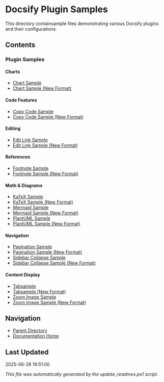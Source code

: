 # Docsify Plugin Samples

This directory containsample files demonstrating various Docsify plugins and their configurations.

## Contents

### Plugin Samples

#### Charts
- [Chart Sample](./chart-sample.md)
- [Chart Sample (New Format)](./chart-sample-new.md)

#### Code Features
- [Copy Code Sample](./copy-code-sample.md)
- [Copy Code Sample (New Format)](./copy-code-sample-new.md)

#### Editing
- [Edit Link Sample](./edit-link-sample.md)
- [Edit Link Sample (New Format)](./edit-link-sample-new.md)

#### References
- [Footnote Sample](./footnote-sample.md)
- [Footnote Sample (New Format)](./footnote-sample-new.md)

#### Math & Diagrams
- [KaTeX Sample](./katex-sample.md)
- [KaTeX Sample (New Format)](./katex-sample-new.md)
- [Mermaid Sample](./mermaid-sample.md)
- [Mermaid Sample (New Format)](./mermaid-sample-new.md)
- [PlantUML Sample](./plantuml-sample.md)
- [PlantUML Sample (New Format)](./plantuml-sample-new.md)

#### Navigation
- [Pagination Sample](./pagination-sample.md)
- [Pagination Sample (New Format)](./pagination-sample-new.md)
- [Sidebar Collapse Sample](./sidebar-collapse-sample.md)
- [Sidebar Collapse Sample (New Format)](./sidebar-collapse-sample-new.md)

#### Content Display
- [Tabsample](./tabs-sample.md)
- [Tabsample (New Format)](./tabs-sample-new.md)
- [Zoom Image Sample](./zoom-image-sample.md)
- [Zoom Image Sample (New Format)](./zoom-image-sample-new.md)

## Navigation

- [Parent Directory](../)
- [Documentation Home](../../)

## Last Updated

2025-06-28 19:51:00

*This file was automatically generated by the update_readmes.ps1 script.*